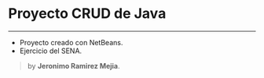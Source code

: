 # **Proyecto CRUD de Java**
---
- Proyecto creado con NetBeans.
- Ejercicio del SENA.
  
> by **Jeronimo Ramirez Mejia**.

